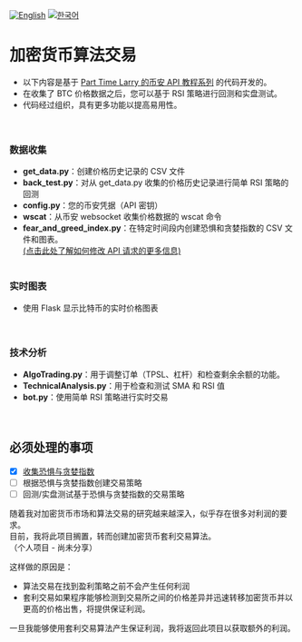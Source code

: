 [![English](https://img.shields.io/badge/lang-English-blue.svg)](https://github.com/juho-creator/Crypto_AlgoTrading/blob/master/README.md)
[![한국어](https://img.shields.io/badge/lang-한국어-red.svg)](https://github.com/juho-creator/Crypto_AlgoTrading/blob/master/README.KR.md)



# 加密货币算法交易
- 以下内容是基于 [Part Time Larry 的币安 API 教程系列](https://www.youtube.com/watch?v=rvhnz1yBHgQ&list=PLvzuUVysUFOuB1kJQ3S2G-nB7_nHhD7Ay) 的代码开发的。
- 在收集了 BTC 价格数据之后，您可以基于 RSI 策略进行回测和实盘测试。
- 代码经过组织，具有更多功能以提高易用性。</br></br></br>


### 数据收集
- **get_data.py**：创建价格历史记录的 CSV 文件
- **back_test.py**：对从 get_data.py 收集的价格历史记录进行简单 RSI 策略的回测
- **config.py**：您的币安凭据（API 密钥）
- **wscat**：从币安 websocket 收集价格数据的 wscat 命令
- **fear_and_greed_index.py**：在特定时间段内创建恐惧和贪婪指数的 CSV 文件和图表。</br>
[(点击此处了解如何修改 API 请求的更多信息)](https://github.com/juho-creator/Crypto_AlgoTrading/blob/master/README.modified-api.md)
</br></br>

### 实时图表
 - 使用 Flask 显示比特币的实时价格图表
</br></br></br>

### 技术分析
- **AlgoTrading.py**：用于调整订单（TPSL、杠杆）和检查剩余余额的功能。
- **TechnicalAnalysis.py**：用于检查和测试 SMA 和 RSI 值
- **bot.py**：使用简单 RSI 策略进行实时交易
</br></br></br>

## 必须处理的事项
- [X] [收集恐惧与贪婪指数](https://github.com/juho-creator/Crypto_AlgoTrading/blob/master/DataCollection/fear_and_greed_index.py)
- [ ] 根据恐惧与贪婪指数创建交易策略
- [ ] 回测/实盘测试基于恐惧与贪婪指数的交易策略

随着我对加密货币市场和算法交易的研究越来越深入，似乎存在很多对利润的要求。</br>
目前，我将此项目搁置，转而创建加密货币套利交易算法。</br>
（个人项目 - 尚未分享）


这样做的原因是：
- 算法交易在找到盈利策略之前不会产生任何利润
- 套利交易如果程序能够检测到交易所之间的价格差异并迅速转移加密货币并以更高的价格出售，将提供保证利润。

一旦我能够使用套利交易算法产生保证利润，我将返回此项目以获取额外的利润。
